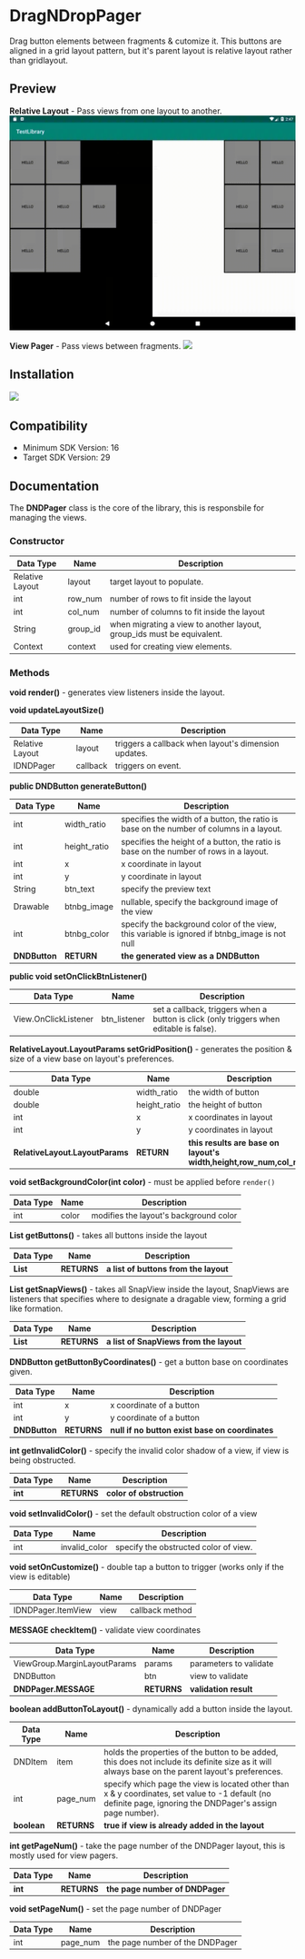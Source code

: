 # DragNDropPager
Drag button elements between fragments & cutomize it. This buttons are aligned in a grid layout pattern, but it's parent layout is relative layout rather than gridlayout.  

## Preview
**Relative Layout** - Pass views from one layout to another.
<img src='https://github.com/noahjames404/mema-activities/blob/master/images/DragNDropPager/rrelative_layout_preview.gif?raw=true'>

**View Pager** - Pass views between fragments.
<img src='https://github.com/noahjames404/mema-activities/blob/master/images/DragNDropPager/rview_pager_preview.gif.gif?raw=true'>

## Installation
[![](https://jitpack.io/v/noahjames404/dragndroppager.svg)](https://jitpack.io/#noahjames404/dragndroppager)

## Compatibility
* Minimum SDK Version: 16
* Target SDK Version: 29

## Documentation
The **DNDPager** class is the core of the library, this is responsbile for managing the views. 

### Constructor
 Data Type | Name | Description
 ----------|------|-----------
 Relative Layout | layout | target layout to populate.
 int | row_num | number of rows to fit inside the layout
 int | col_num | number of columns to fit inside the layout
 String | group_id | when migrating a view to another layout, group_ids must be equivalent.   
 Context | context | used for creating view elements.

### Methods
 **void render()** - generates view listeners inside the layout.
 
 **void updateLayoutSize()**

  Data Type | Name | Description
 -----------|------|------------
 Relative Layout | layout | triggers a callback when layout's dimension updates.
 IDNDPager | callback | triggers on event.
 
 **public DNDButton generateButton()**
 
 Data Type | Name | Description
 ----------|------|------------
 int | width_ratio | specifies the width of a button, the ratio is base on the number of columns in a layout.
 int | height_ratio | specifies the height of a button, the ratio is base on the number of rows in a layout.
 int | x | x coordinate in layout
 int | y | y coordinate in layout
 String | btn_text | specify the preview text
 Drawable | btnbg_image | nullable, specify the background image of the view
 int | btnbg_color | specify the background color of the view, this variable is ignored if btnbg_image is not null
 **DNDButton** | **RETURN** | **the generated view as a DNDButton**
 
 **public void setOnClickBtnListener()**
 
 Data Type | Name | Description
 ----------|------|------------
 View.OnClickListener | btn_listener | set a callback, triggers when a button is click (only triggers when editable is false).
 
 **RelativeLayout.LayoutParams setGridPosition()** - generates the position & size of a view base on layout's preferences.
 
 
  Data Type | Name | Description
 ----------|------|------------
 double | width_ratio | the width of button
 double | height_ratio | the height of button
 int | x | x coordinates in layout
 int | y | y coordinates in layout
 **RelativeLayout.LayoutParams** | **RETURN** | **this results are base on layout's width,height,row_num,col_num**
 
 
 **void setBackgroundColor(int color)** - must be applied before ```render()```
 
 Data Type | Name | Description
 ----------|------|------------
 int | color | modifies the layout's background color
 
 **List<DNDButton> getButtons()** - takes all buttons inside the layout
 
 Data Type | Name | Description
 ----------|------|------------
 **List<DNDButton>** | **RETURNS** | **a list of buttons from the layout**
 
 **List<DNDSnapView> getSnapViews()** - takes all SnapView inside the layout, SnapViews are listeners that specifies where to designate a dragable view, forming a grid like formation.
 
 Data Type | Name | Description
 ----------|------|------------
 **List<DNDSnapView>** | **RETURNS** | **a list of SnapViews from the layout**
 
 
 **DNDButton getButtonByCoordinates()** - get a button base on coordinates given.
 
  Data Type | Name | Description
 ----------|------|------------
 int | x | x coordinate of a button
 int | y | y coordinate of a button
 **DNDButton** | **RETURNS** | **null if no button exist base on coordinates**
 
 **int getInvalidColor()** - specify the invalid color shadow of a view, if view is being obstructed.
 
  Data Type | Name | Description
 ----------|------|------------
 **int** | **RETURNS** | **color of obstruction**
 
  **void setInvalidColor()** - set the default obstruction color of a view
  
  Data Type | Name | Description
 ----------|------|------------
 int | invalid_color | specify the obstructed color of view.
 
  **void setOnCustomize()** - double tap a button to trigger (works only if the view is editable)
  
  Data Type | Name | Description
 ----------|------|------------
 IDNDPager.ItemView | view | callback method
 
  **MESSAGE checkItem()** - validate view coordinates
  
  Data Type | Name | Description
 ----------|------|------------
 ViewGroup.MarginLayoutParams | params | parameters to validate
 DNDButton | btn | view to validate
  **DNDPager.MESSAGE** | **RETURNS** | **validation result**
  
   **boolean addButtonToLayout()** - dynamically add a button inside the layout.
  
  Data Type | Name | Description
 ----------|------|------------
 DNDItem | item | holds the properties of the button to be added, this does not include its definite size as it will always base on the parent layout's preferences.
int | page_num | specify which page the view is located other than x & y coordinates, set value to -1 default (no definite page, ignoring the DNDPager's assign page number).  
**boolean** | **RETURNS** | **true if view is already added in the layout**

 **int getPageNum()** - take the page number of the DNDPager layout, this is mostly used for view pagers.
  
  Data Type | Name | Description
 ----------|------|------------
**int** | **RETURNS** | **the page number of DNDPager**

**void setPageNum()** - set the page number of DNDPager
  
  Data Type | Name | Description
 ----------|------|------------
 int | page_num | the page number of the DNDPager
 
 
 
 
 
 
 
 
 
 
 
